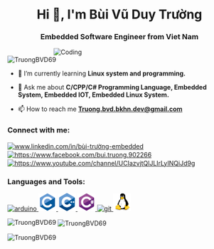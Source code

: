 <h1 align="center">Hi 👋, I'm Bùi Vũ Duy Trường</h1>
<h3 align="center">Embedded Software Engineer from Viet Nam</h3>
<img align="right" alt="Coding" width="400" src="https://miro.medium.com/v2/resize:fit:640/format:webp/1*tFdNLQpIn5sT5D5HEeCBHg.png">
<p align="left"> <img src="https://komarev.com/ghpvc/?username=TruongBVD69&label=Profile%20views&color=0e75b6&style=flat" alt="TruongBVD69" /> </p>

- 🌱 I’m currently learning **Linux system and programming.**

- 💬 Ask me about **C/CPP/C# Programming Language, Embedded System, Embedded IOT, Embedded Linux System.**

- 📫 How to reach me **Truong.bvd.bkhn.dev@gmail.com**

<h3 align="left">Connect with me:</h3>
<p align="left">
<a href="https://linkedin.com/in/www.linkedin.com/in/bùi-trường-embedded" target="blank"><img align="center" src="https://raw.githubusercontent.com/rahuldkjain/github-profile-readme-generator/master/src/images/icons/Social/linked-in-alt.svg" alt="www.linkedin.com/in/bùi-trường-embedded" height="30" width="40" /></a>
<a href="https://fb.com/https://www.facebook.com/bui.truong.902266" target="blank"><img align="center" src="https://raw.githubusercontent.com/rahuldkjain/github-profile-readme-generator/master/src/images/icons/Social/facebook.svg" alt="https://www.facebook.com/bui.truong.902266" height="30" width="40" /></a>
<a href="https://www.youtube.com/channel/UCIazvjtQlJLIrLyINQiJd9g" target="blank"><img align="center" src="https://raw.githubusercontent.com/rahuldkjain/github-profile-readme-generator/master/src/images/icons/Social/youtube.svg" alt="https://www.youtube.com/channel/UCIazvjtQlJLIrLyINQiJd9g" height="30" width="40" /></a>
</p>

<h3 align="left">Languages and Tools:</h3>
<p align="left"> <a href="https://www.arduino.cc/" target="_blank" rel="noreferrer"> <img src="https://cdn.worldvectorlogo.com/logos/arduino-1.svg" alt="arduino" width="40" height="40"/> </a> <a href="https://www.cprogramming.com/" target="_blank" rel="noreferrer"> <img src="https://raw.githubusercontent.com/devicons/devicon/master/icons/c/c-original.svg" alt="c" width="40" height="40"/> </a> <a href="https://www.w3schools.com/cpp/" target="_blank" rel="noreferrer"> <img src="https://raw.githubusercontent.com/devicons/devicon/master/icons/cplusplus/cplusplus-original.svg" alt="cplusplus" width="40" height="40"/> </a> <a href="https://www.w3schools.com/cs/" target="_blank" rel="noreferrer"> <img src="https://raw.githubusercontent.com/devicons/devicon/master/icons/csharp/csharp-original.svg" alt="csharp" width="40" height="40"/> </a> <a href="https://git-scm.com/" target="_blank" rel="noreferrer"> <img src="https://www.vectorlogo.zone/logos/git-scm/git-scm-icon.svg" alt="git" width="40" height="40"/> </a> <a href="https://www.linux.org/" target="_blank" rel="noreferrer"> <img src="https://raw.githubusercontent.com/devicons/devicon/master/icons/linux/linux-original.svg" alt="linux" width="40" height="40"/> </a> </p>

<p><img align="left" src="https://github-readme-stats.vercel.app/api/top-langs?username=TruongBVD69&show_icons=true&locale=en&layout=compact" alt="TruongBVD69" /></p>

<p>&nbsp;<img align="center" src="https://github-readme-stats.vercel.app/api?username=TruongBVD69&show_icons=true&locale=en" alt="TruongBVD69" /></p>

<p><img align="center" src="https://github-readme-streak-stats.herokuapp.com/?user=TruongBVD69&" alt="TruongBVD69" /></p>

